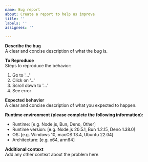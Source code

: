 ```yaml
---
name: Bug report
about: Create a report to help us improve
title: ''
labels: ''
assignees: ''

---
```


**Describe the bug**  
A clear and concise description of what the bug is.

**To Reproduce**  
Steps to reproduce the behavior:  
1. Go to '...'  
2. Click on '...'  
3. Scroll down to '...'  
4. See error

**Expected behavior**  
A clear and concise description of what you expected to happen.

**Runtime environment (please complete the following information):**  
- Runtime: [e.g. Node.js, Bun, Deno, Other]  
- Runtime version: [e.g. Node.js 20.5.1, Bun 1.2.15, Deno 1.38.0]  
- OS: [e.g. Windows 10, macOS 13.4, Ubuntu 22.04]  
- Architecture: [e.g. x64, arm64]

**Additional context**  
Add any other context about the problem here.